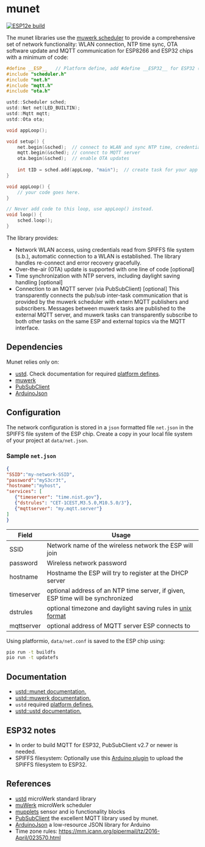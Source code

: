 # munet

[![ESP12e build](https://travis-ci.org/muwerk/munet.svg?branch=master)](https://travis-ci.org/muwerk/munet)

The munet libraries use the [muwerk scheduler](https://github.com/muwerk/muwerk) to provide a comprehensive set of network functionality: WLAN connection, NTP time sync, OTA software update and MQTT communication for ESP8266 and ESP32 chips with a minimum of code:

```c++
#define __ESP__   // Platform define, add #define __ESP32__ for ESP32 (see dependencies)
#include "scheduler.h"
#include "net.h"
#include "mqtt.h"
#include "ota.h"

ustd::Scheduler sched;
ustd::Net net(LED_BUILTIN);
ustd::Mqtt mqtt;
ustd::Ota ota;

void appLoop();

void setup() {
    net.begin(&sched);  // connect to WLAN and sync NTP time, credentials read from SPIFFS, (s.b.)
    mqtt.begin(&sched); // connect to MQTT server
    ota.begin(&sched);  // enable OTA updates
    
    int tID = sched.add(appLoop, "main");  // create task for your app code
}

void appLoop() {
    // your code goes here.
}

// Never add code to this loop, use appLoop() instead.
void loop() {
    sched.loop();
}

```

The library provides:

* Network WLAN access, using credentials read from SPIFFS file system (s.b.), automatic connection to a WLAN is established. The library handles re-connect and error recovery gracefully.
* Over-the-air (OTA) update is supported with one line of code [optional]
* Time synchronization with NTP servers, including daylight saving handling [optional]
* Connection to an MQTT server (via PubSubClient) [optional] This transparently connects the pub/sub inter-task communication that is provided by the muwerk scheduler with extern MQTT publishers and subscribers. Messages between muwerk tasks are published to the external MQTT server, and muwerk tasks can transparently subscribe to both other tasks on the same ESP and external topics via the MQTT interface.

## Dependencies

Munet relies only on:

* [ustd](https://github.com/muwerk/ustd). Check documentation for required [platform defines](https://github.com/muwerk/ustd/blob/master/README.md).
* [muwerk](https://github.com/muwerk/ustd)
* [PubSubClient](https://github.com/knolleary/pubsubclient)
* [ArduinoJson](https://github.com/bblanchon/ArduinoJson)

## Configuration

The network configuration is stored in a `json` formatted file `net.json` in the SPIFFS file system of the ESP chip. Create a copy in your local file system of your project at `data/net.json`.

### Sample `net.json`

```json
{
"SSID":"my-network-SSID",
"password":"myS3cr3t",
"hostname":"myhost",
"services": [
   {"timeserver": "time.nist.gov"},
   {"dstrules": "CET-1CEST,M3.5.0,M10.5.0/3"},
   {"mqttserver": "my.mqtt.server"}
]
}
```

| Field         | Usage                                                                           |
| ------------- | ------------------------------------------------------------------------------- |
| SSID          | Network name of the wireless network the ESP will join                          |
| password      | Wireless network password                                                       |
| hostname      | Hostname the ESP will try to register at the DHCP server                        |
| timeserver    | optional address of an NTP time server, if given, ESP time will be synchronized |
| dstrules      | optional timezone and daylight saving rules in [unix format](https://mm.icann.org/pipermail/tz/2016-April/023570.html)                      |
| mqttserver    | optional address of MQTT server ESP connects to                                 |

Using platformio, `data/net.conf` is saved to the ESP chip using:

```bash
pio run -t buildfs
pio run -t updatefs
```

## Documentation

* [ustd::munet documentation.](https://muwerk.github.io/munet/docs/index.html)
* [ustd::muwerk documentation.](https://muwerk.github.io/muwerk/docs/index.html)
* `ustd` required [platform defines.](https://github.com/muwerk/ustd/blob/master/README.md)
* [ustd::ustd documentation.](https://muwerk.github.io/ustd/docs/index.html)


## ESP32 notes

* In order to build MQTT for ESP32, PubSubClient v2.7 or newer is needed.
* SPIFFS filesystem: Optionally use this [Arduino plugin](https://github.com/me-no-dev/arduino-esp32fs-plugin) to upload the SPIFFS filesystem to ESP32.

## References
* [ustd](https://github.com/muwerk/ustd) microWerk standard library
* [muWerk](https://github.com/muwerk/muwerk) microWerk scheduler
* [mupplets](https://github.com/muwerk/mupplets) sensor and io functionality blocks
* [PubSubClient](https://github.com/knolleary/pubsubclient) the excellent MQTT library used by munet.
* [ArduinoJson](https://github.com/bblanchon/ArduinoJson) a low-resource JSON library for Arduino
* Time zone rules: https://mm.icann.org/pipermail/tz/2016-April/023570.html
